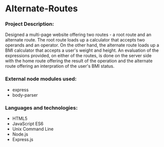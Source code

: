 # Alternate-Routes
### Project Description:
Designed a multi-page website offering two routes - a root route and an alternate route. The root route loads up a calculator that accepts two operands and an operator. On the other hand, the alternate route loads up a BMI calculator that accepts a user's weight and height. An evaluation of the expressions provided, on either of the routes, is done on the server side with the home route offering the result of the operation and the alternate route offering an interpration of the user's BMI status.
### External node modules used:
- express
- body-parser
### Languages and technologies:
- HTML5
- JavaScript ES6
- Unix Command Line
- Node.js
- Express.js
